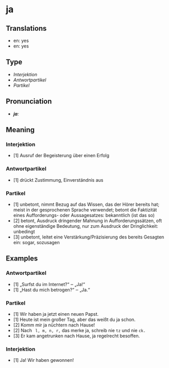 # ja
## Translations
- en: yes
- en: yes
## Type
- _Interjektion_
- _Antwortpartikel_
- _Partikel_
## Pronunciation
- **_jaː_**
## Meaning
### Interjektion
- [1] Ausruf der Begeisterung über einen Erfolg
### Antwortpartikel
- [1] drückt Zustimmung, Einverständnis aus
### Partikel
- [1] unbetont, nimmt Bezug auf das Wissen, das der Hörer bereits hat; meist in der gesprochenen Sprache verwendet; betont die Faktizität eines Aufforderungs- oder Aussagesatzes: bekanntlich (ist das so)
- [2] betont, Ausdruck dringender Mahnung in Aufforderungssätzen, oft ohne eigenständige Bedeutung, nur zum Ausdruck der Dringlichkeit: unbedingt
- [3] unbetont, leitet eine Verstärkung/Präzisierung des bereits Gesagten ein: sogar, sozusagen
## Examples
### Antwortpartikel
- [1] „Surfst du im Internet?“ ‒ „Ja!“
- [1] „Hast du mich betrogen?“ ‒ „Ja.“
### Partikel
- [1] Wir haben ja jetzt einen neuen Papst.
- [1] Heute ist mein großer Tag, aber das weißt du ja schon.
- [2] Komm mir ja nüchtern nach Hause!
- [2] Nach&nbsp;<code>&nbsp;l, m, n, r,</code> das merke ja, schreib nie <code>tz</code> und nie <code>ck.</code>
- [3] Er kam angetrunken nach Hause, ja regelrecht besoffen.
### Interjektion
- [1] Ja! Wir haben gewonnen!
